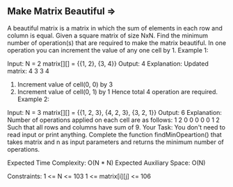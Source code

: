 Make Matrix Beautiful  =>
---------------------



A beautiful matrix is a matrix in which the sum of elements in each row and column is equal. Given a square matrix of size NxN. Find the minimum number of operation(s) that are required to make the matrix beautiful. In one operation you can increment the value of any one cell by 1.
Example 1:

Input:
N = 2
matrix[][] = {{1, 2},
              {3, 4}}
Output: 
4
Explanation:
Updated matrix:
4 3
3 4
1. Increment value of cell(0, 0) by 3
2. Increment value of cell(0, 1) by 1
Hence total 4 operation are required.
Example 2:

Input:
N = 3
matrix[][] = {{1, 2, 3},
              {4, 2, 3},
              {3, 2, 1}}
Output: 
6
Explanation:
Number of operations applied on each cell are as follows:
1 2 0
0 0 0
0 1 2
Such that all rows and columns have sum of 9.
Your Task: 
You don't need to read input or print anything. Complete the function findMinOpeartion() that takes matrix and n as input parameters and returns the minimum number of operations.

Expected Time Complexity: O(N * N)
Expected Auxiliary Space: O(N)

Constraints:
1 <= N <= 103
1 <= matrix[i][j] <= 106

